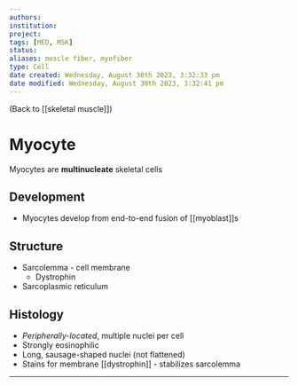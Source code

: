 ```yaml
---
authors: 
institution: 
project: 
tags: [MED, MSK]
status: 
aliases: muscle fiber, myofiber
type: Cell
date created: Wednesday, August 30th 2023, 3:32:33 pm
date modified: Wednesday, August 30th 2023, 3:32:41 pm
---
```


(Back to [[skeletal muscle]])

# Myocyte

Myocytes are **multinucleate** skeletal cells
## Development
- Myocytes develop from end-to-end fusion of [[myoblast]]s
## Structure
- Sarcolemma - cell membrane
	- Dystrophin
- Sarcoplasmic reticulum
## Histology
- _Peripherally-located_, multiple nuclei per cell
- Strongly eosinophilic
- Long, sausage-shaped nuclei (not flattened)
- Stains for membrane [[dystrophin]] - stabilizes sarcolemma

---
